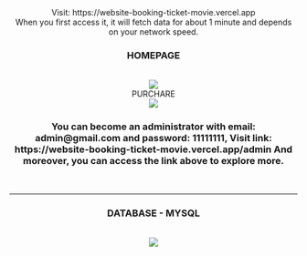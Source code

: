 <div align="center">
  Visit: https://website-booking-ticket-movie.vercel.app
  <br />
   When you first access it, it will fetch data for about 1 minute and depends on your network speed.
  <br />
  <h3 align="center">
    HOMEPAGE
  </h3>
  <br />
  <img src="https://github.com/user-attachments/assets/d9e63301-632a-48e9-a206-4ac23c32f5de" />
  <br /30
  <h3 align="center">
    PURCHARE
  </h3>
  <br />
  <img src="https://github.com/user-attachments/assets/f94c2180-0959-4fa0-9ccb-c71f72ffde77" />
  <br />
  <h3 align="center">
    You can become an administrator with email: admin@gmail.com and password: 11111111, Visit link: https://website-booking-ticket-movie.vercel.app/admin
    And moreover, you can access the link above to explore more.
  </h3>
  <br />
  <hr>
  <h3 align="center">
    DATABASE - MYSQL
  </h3>
  <br />
  <img src="https://github.com/toniiplaycode/Website-Booking-Ticket-Movie/assets/109264891/50dad5aa-141b-4baa-9a5f-09492b6d5a33" />
  <br />
</div>

